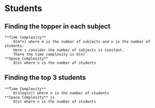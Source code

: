# Students

##  Finding the topper in each subject
    **Time Complexity**
        O(m*n) where m is the number of subjects and n is the number of students.
        Here i consider the number of subjects is constant.
        There the time complexity is O(n)
    **Space Complexity**
        O(n) where n is the number of students

##  Finding the top 3 students
    **Time Complexity**  
        O(nlog(n)) where n is the number of students
    **Space Complexity** is 
        O(n) where n is the number of students
